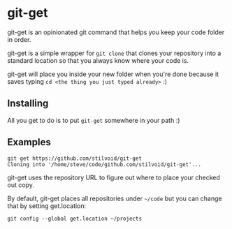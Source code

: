 # git-get

git-get is an opinionated git command that helps you keep your code folder in order.

git-get is a simple wrapper for `git clone` that clones your repository into a standard location so that you always know where your code is.

git-get will place you inside your new folder when you're done because it saves typing `cd <the thing you just typed already>` :)

## Installing

All you get to do is to put `git-get` somewhere in your path :)

## Examples

```shell
git get https://github.com/stilvoid/git-get
Cloning into '/home/steve/code/github.com/stilvoid/git-get'...
```

git-get uses the repository URL to figure out where to place your checked out copy.

By default, git-get places all repositories under `~/code` but you can change that by setting get.location:

```shell
git config --global get.location ~/projects
```
